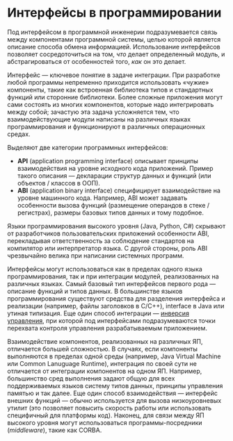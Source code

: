 # Интерфейсы в программировании

Под интерфейсом в программной инженерии подразумевается связь между компонентами
программной системы, целью которой является описание способа обмена информацией.
Использование интерфейсов позволяет сосредоточиться на том, *что* делает
определенный модуль, и абстрагироваться от особенностей того, *как* он это делает.

Интерфейс — ключевое понятие в задаче интеграции. При разработке любой программы
непременно приходится использовать «чужие» компоненты, такие как встроенная
библиотека типов и стандартных функций или сторонние библиотеки.
Более сложные приложения могут сами состоять из многих компонентов, которые надо
интегрировать между собой; зачастую эта задача усложняется тем, что взаимодействующие
модули написаны на различных языках программирования и функционируют в различных
операционных средах.

Выделяют две категории программных интерфейсов:

* **API** (application programming interface) описывает принципы взаимодействия
  на уровне исходного кода приложений. Пример такого описания — декларации
  структур данных и функций (или объектов / классов в ООП).
* **ABI** (application binary interface) специфицирует взаимодействие на уровне
  машинного кода. Например, ABI может задавать особенности вызова функций
  (размещение операндов в стеке / регистрах), размеры базовых типов данных
  и тому подобное.

Языки программирования высокого уровня (Java, Python, C#) скрывают от разработчиков
пользовательских приложений особенности ABI, перекладывая ответственность за соблюдение
стандартов на компилятор или интерпретатор языка. С другой стороны,
роль ABI чрезвычайно велика при написании системных программ.

Интерфейсы могут использоваться как в пределах одного языка программирования,
так и при интеграции модулей, реализованных на различных языках. Самый базовый тип
интерфейсов первого рода — описание функций и типов данных.
В большинстве языков программирования существуют средства для разделения интерфейса
и реализации (например, файлы заголовков в C/C++), interface в Java или утиная типизация.
Еще один способ интеграции — [инверсия управления][ioc], при которой под интерфейсами
подразумеваются точки перехвата контроля управления разрабатываемым приложением.

Взаимодействие компонентов, реализованных на различных ЯП, отличается большей сложностью.
В случаях, если компоненты выполняются в пределах одной среды (например,
Java Virtual Machine или Common Lanuguage Runtime), интеграция по своей сути
не отличается от интеграции компонентов на одном ЯП. Например, большинство
сред выполнения задают общую для всех поддерживаемых языков систему типов данных,
принципы управления памятью и так далее. Еще один способ взаимодействия —
интерфейс внешних функций — обычно используется для вызова низкоуровневых утилит
(это позволяет повысить скорость работы или использовать специфичный для платформы
код). Наконец, для связи между ЯП высокого уровня могут использоваться программы-посредники
(*middleware*), такие как CORBA.

[ioc]: https://martinfowler.com/bliki/InversionOfControl.html
